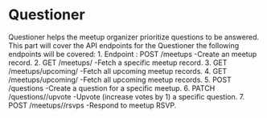 # Questioner
Questioner helps the meetup organizer prioritize questions to be answered.
This part will cover the API endpoints for the Questioner
the following endpoints will be covered:
	1. Endpoint : POST /meetups  -Create an meetup record.
    2. GET /meetups/<meetup-id>  -Fetch a specific meetup record.
	3. GET /meetups/upcoming/    -Fetch all upcoming meetup records.
	4. GET /meetups/upcoming/  -Fetch all upcoming meetup records.
	5. POST /questions -Create a question for a specific meetup.
	6. PATCH /questions/<question-id>/upvote -Upvote (increase votes by 1) a specific question.
	7. POST /meetups/<meetup-id>/rsvps -Respond to meetup RSVP.